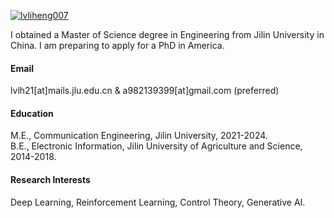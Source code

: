 

[![lvliheng007](https://img.shields.io/badge/lvliheng007-github-blue?logo=github)](https://github.com/lvliheng007/Lvliheng007.github.io)

 I obtained a Master of Science degree in Engineering from Jilin University in China. I am preparing to apply for a PhD in America.

#### Email
lvlh21[at]mails.jlu.edu.cn & a982139399[at]gmail.com (preferred)

#### Education
M.E., Communication Engineering, Jilin University, 2021-2024.\
B.E., Electronic Information, Jilin University of Agriculture and Science, 2014-2018.


#### Research Interests
Deep Learning, Reinforcement Learning, Control Theory, Generative AI.

